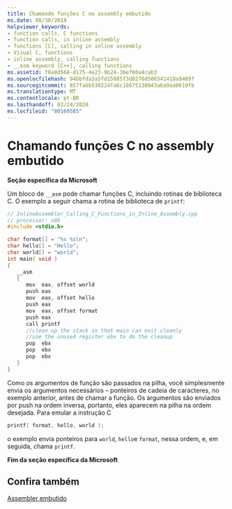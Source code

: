 ```yaml
---
title: Chamando funções C no assembly embutido
ms.date: 08/30/2018
helpviewer_keywords:
- function calls, C functions
- function calls, in inline assembly
- functions [C], calling in inline assembly
- Visual C, functions
- inline assembly, calling functions
- __asm keyword [C++], calling functions
ms.assetid: f8a8d568-d175-4e23-9b24-36ef60a4cab3
ms.openlocfilehash: 94bbfda3a5fd15885f3d8276d506541418a9489f
ms.sourcegitcommit: 857fa6b530224fa6c18675138043aba9aa0619fb
ms.translationtype: MT
ms.contentlocale: pt-BR
ms.lasthandoff: 03/24/2020
ms.locfileid: "80169585"
---
```

# <a name="calling-c-functions-in-inline-assembly"></a>Chamando funções C no assembly embutido

**Seção específica da Microsoft**

Um bloco de `__asm` pode chamar funções C, incluindo rotinas de biblioteca C. O exemplo a seguir chama a rotina de biblioteca de `printf`:

```cpp
// InlineAssembler_Calling_C_Functions_in_Inline_Assembly.cpp
// processor: x86
#include <stdio.h>

char format[] = "%s %s\n";
char hello[] = "Hello";
char world[] = "world";
int main( void )
{
   __asm
   {
      mov  eax, offset world
      push eax
      mov  eax, offset hello
      push eax
      mov  eax, offset format
      push eax
      call printf
      //clean up the stack so that main can exit cleanly
      //use the unused register ebx to do the cleanup
      pop  ebx
      pop  ebx
      pop  ebx
   }
}
```

Como os argumentos de função são passados na pilha, você simplesmente envia os argumentos necessários – ponteiros de cadeia de caracteres, no exemplo anterior, antes de chamar a função. Os argumentos são enviados por push na ordem inversa, portanto, eles aparecem na pilha na ordem desejada. Para emular a instrução C

```cpp
printf( format, hello, world );
```

o exemplo envia ponteiros para `world`, `hello`e `format`, nessa ordem, e, em seguida, chama `printf`.

**Fim da seção específica da Microsoft**

## <a name="see-also"></a>Confira também

[Assembler embutido](../../assembler/inline/inline-assembler.md)<br/>
